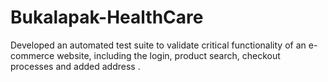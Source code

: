 # Bukalapak-HealthCare
Developed an automated test suite to validate critical functionality of an e-commerce website, including the login, product search, checkout processes and added address
. 

